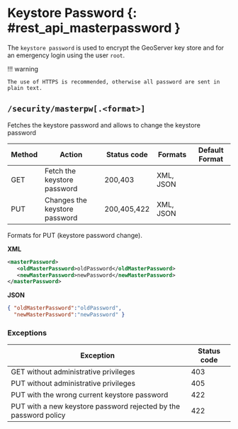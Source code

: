 # Keystore Password {: #rest_api_masterpassword }

The `keystore password` is used to encrypt the GeoServer key store and for an emergency login using the user `root`.

!!! warning

    The use of HTTPS is recommended, otherwise all password are sent in plain text.

## `/security/masterpw[.<format>]`

Fetches the keystore password and allows to change the keystore password

| Method | Action                        | Status code | Formats   | Default Format |
|--------|-------------------------------|-------------|-----------|----------------|
| GET    | Fetch the keystore password   | 200,403     | XML, JSON |                |
| PUT    | Changes the keystore password | 200,405,422 | XML, JSON |                |

Formats for PUT (keystore password change).

**XML**

``` xml
<masterPassword>
   <oldMasterPassword>oldPassword</oldMasterPassword>
   <newMasterPassword>newPassword</newMasterPassword>
</masterPassword>
```

**JSON**

``` json
{ "oldMasterPassword":"oldPassword",
  "newMasterPassword":"newPassword" }
```

### Exceptions

| Exception                                                        | Status code |
|------------------------------------------------------------------|-------------|
| GET without administrative privileges                            | 403         |
| PUT without administrative privileges                            | 405         |
| PUT with the wrong current keystore password                     | 422         |
| PUT with a new keystore password rejected by the password policy | 422         |
